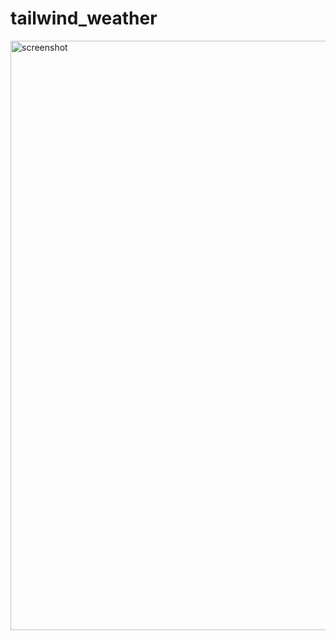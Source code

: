 # tailwind_weather


<img width="943" alt="screenshot" src="https://github.com/blingbn/tailwind_weather/assets/64954355/c455f209-1546-48af-aa6f-f91487c6ba2b">
